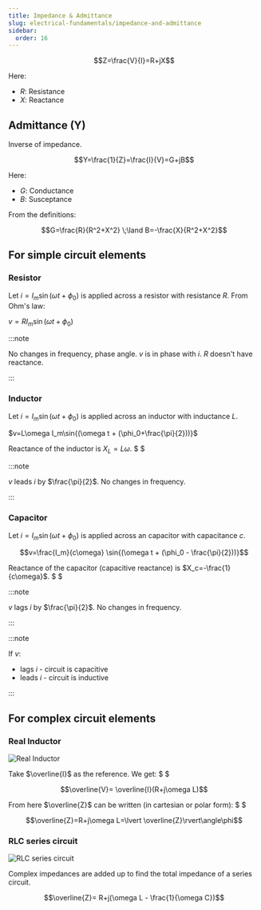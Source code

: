```yaml
---
title: Impedance & Admittance
slug: electrical-fundamentals/impedance-and-admittance
sidebar:
  order: 16
---
```


```math
Z=\frac{V}{I}=R+jX
```

Here:

- $R$: Resistance
- $X$: Reactance

## Admittance (Y)

Inverse of impedance.

```math
Y=\frac{1}{Z}=\frac{I}{V}=G+jB
```

Here:

- $G$: Conductance
- $B$: Susceptance

From the definitions:

```math
G=\frac{R}{R^2+X^2}
\;\land
B=-\frac{X}{R^2+X^2}
```

## For simple circuit elements

### Resistor

Let $i=I_m\sin{(\omega t + \phi_0)}$ is applied across a resistor with
resistance $R$. From Ohm's law:

$v=RI_m\sin{(\omega t + \phi_0)}$

:::note

No changes in frequency, phase angle. $v$ is in phase with $i$. $R$ doesn't have
reactance.

:::

### Inductor

Let $i=I_m\sin{(\omega t + \phi_0)}$ is applied across an inductor with
inductance $L$.

$v=L\omega I_m\sin{(\omega t + (\phi_0+\frac{\pi}{2}))}$

Reactance of the inductor is $X_L=L\omega$. $ $

:::note

$v$ leads $i$ by $\frac{\pi}{2}$. No changes in frequency.

:::

### Capacitor

Let $i=I_m\sin{(\omega t + \phi_0)}$ is applied across an capacitor with
capacitance $c$.

```math
v=\frac{I_m}{c\omega}
\sin{(\omega t + (\phi_0 - \frac{\pi}{2}))}
```

Reactance of the capacitor (capacitive reactance) is $X_c=-\frac{1}{c\omega}$.
$
$

:::note

$v$ lags $i$ by $\frac{\pi}{2}$. No changes in frequency.

:::

:::note

If $v$:

- lags $i$ - circuit is capacitive
- leads $i$ - circuit is inductive

:::

## For complex circuit elements

### Real Inductor

![Real Inductor](/electrical/real-inductor.jpg)

Take $\overline{I}$ as the reference. We get: $ $

```math
\overline{V}=
\overline{I}(R+j\omega L)
```

From here $\overline{Z}$ can be written (in cartesian or polar form): $ $

```math
\overline{Z}=R+j\omega L=\lvert \overline{Z}\rvert\angle\phi
```

### RLC series circuit

![RLC series circuit](/electrical/rlc-series-circuit.jpg)

Complex impedances are added up to find the total impedance of a series circuit.

```math
\overline{Z}=
R+j(\omega L - \frac{1}{\omega C})
```
